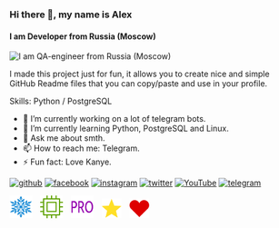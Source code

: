 ### Hi there 👋, my name is Alex
#### I am Developer from Russia (Moscow)
![I am QA-engineer from Russia (Moscow)](https://arturssmirnovs.github.io/github-profile-readme-generator/images/banner.png)

I made this project just for fun, it allows you to create nice and simple GitHub Readme files that you can copy/paste and use in your profile.

Skills: Python / PostgreSQL

- 🔭 I’m currently working on a lot of telegram bots. 
- 🌱 I’m currently learning Python, PostgreSQL and Linux. 
- 💬 Ask me about smth. 
- 📫 How to reach me: Telegram. 
- ⚡ Fun fact: Love Kanye. 


[<img src='https://cdn.jsdelivr.net/npm/simple-icons@3.0.1/icons/github.svg' alt='github' height='40'>](https://github.com/https://github.com/DrGsan)  [<img src='https://cdn.jsdelivr.net/npm/simple-icons@3.0.1/icons/facebook.svg' alt='facebook' height='40'>](https://www.facebook.com/https://www.facebook.com/DrGsan)  [<img src='https://cdn.jsdelivr.net/npm/simple-icons@3.0.1/icons/instagram.svg' alt='instagram' height='40'>](https://www.instagram.com/https://www.google.com/url?sa=t&rct=j&q=&esrc=s&source=web&cd=&cad=rja&uact=8&ved=2ahUKEwibrfGfgOv2AhWtpYsKHWzQAL8QFnoECBcQAQ&url=https%3A%2F%2Fwww.instagram.com%2Fdrgsan%2F&usg=AOvVaw0T8WlBN3Mt2wnRKHKbb07p/)  [<img src='https://cdn.jsdelivr.net/npm/simple-icons@3.0.1/icons/twitter.svg' alt='twitter' height='40'>](https://twitter.com/https://www.google.com/url?sa=t&rct=j&q=&esrc=s&source=web&cd=&cad=rja&uact=8&ved=2ahUKEwjY-p6pgOv2AhWCmIsKHTiPCmgQFnoECBIQAQ&url=https%3A%2F%2Ftwitter.com%2Fdrgsan&usg=AOvVaw3JP-QtOjJyqvzSpHx2XcTf)  [<img src='https://cdn.jsdelivr.net/npm/simple-icons@3.0.1/icons/youtube.svg' alt='YouTube' height='40'>](https://www.youtube.com/channel/https://www.youtube.com/channel/UC8BJceu2mnO_0FnUC8aciYw)  [<img src='https://cdn.jsdelivr.net/npm/simple-icons@3.0.1/icons/telegram.svg' alt='telegram' height='40'>](https://t.me/DrGsan)  

<a href='https://archiveprogram.github.com/'><img src='https://raw.githubusercontent.com/acervenky/animated-github-badges/master/assets/acbadge.gif' width='40' height='40'></a> <a href='https://docs.github.com/en/developers'><img src='https://raw.githubusercontent.com/acervenky/animated-github-badges/master/assets/devbadge.gif' width='40' height='40'></a> <a href='https://github.com/pricing'><img src='https://raw.githubusercontent.com/acervenky/animated-github-badges/master/assets/pro.gif' width='40' height='40'></a> <a href='https://stars.github.com/'><img src='https://raw.githubusercontent.com/acervenky/animated-github-badges/master/assets/starbadge.gif' width='35' height='35'></a> <a href='https://docs.github.com/en/github/supporting-the-open-source-community-with-github-sponsors'><img src='https://raw.githubusercontent.com/acervenky/animated-github-badges/master/assets/sponsorbadge.gif' width='35' height='35'></a> 
